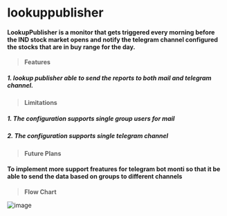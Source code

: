 # lookuppublisher

#### LookupPublisher is a monitor that gets triggered every morning before the IND stock market opens and notify the telegram channel configured the stocks that are in buy range for the day.

>  **Features**

##### 1. lookup publisher able to send the reports to both mail and telegram channel.

> **Limitations**

##### 1. The configuration supports single group users for mail
##### 2.  The configuration supports single telegram channel

> **Future Plans**


####    To implement more support freatures for telegram bot monti so that it be able to send the data based on groups to different channels

> **Flow Chart**

![image](https://user-images.githubusercontent.com/22263473/120921442-4efbd400-c6e1-11eb-80ad-c7d3f697ac66.png)

